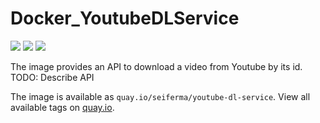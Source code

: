 # Docker_YoutubeDLService
[![](https://github.com/seiferma/Docker_YoutubeDLService/actions/workflows/docker-publish.yml/badge.svg?branch=main)](https://github.com/seiferma/Docker_YoutubeDLService/actions?query=branch%3Amain+)
[![](https://img.shields.io/github/issues/seiferma/Docker_YoutubeDLService.svg)](https://github.com/seiferma/Docker_YoutubeDLService/issues)
[![](https://img.shields.io/github/license/seiferma/Docker_YoutubeDLService.svg)](https://github.com/seiferma/Docker_YoutubeDLService/blob/main/LICENSE)

The image provides an API to download a video from Youtube by its id. TODO: Describe API

The image is available as `quay.io/seiferma/youtube-dl-service`. View all available tags on [quay.io](https://quay.io/repository/seiferma/youtube-dl-service?tab=tags).
